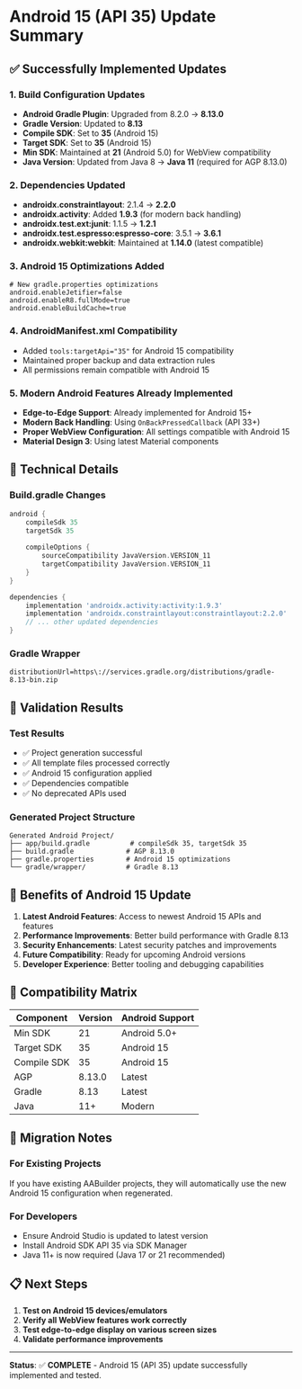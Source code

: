 # Android 15 (API 35) Update Summary

## ✅ Successfully Implemented Updates

### 1. **Build Configuration Updates**
- **Android Gradle Plugin**: Upgraded from 8.2.0 → **8.13.0**
- **Gradle Version**: Updated to **8.13**
- **Compile SDK**: Set to **35** (Android 15)
- **Target SDK**: Set to **35** (Android 15)
- **Min SDK**: Maintained at **21** (Android 5.0) for WebView compatibility
- **Java Version**: Updated from Java 8 → **Java 11** (required for AGP 8.13.0)

### 2. **Dependencies Updated**
- **androidx.constraintlayout**: 2.1.4 → **2.2.0**
- **androidx.activity**: Added **1.9.3** (for modern back handling)
- **androidx.test.ext:junit**: 1.1.5 → **1.2.1**
- **androidx.test.espresso:espresso-core**: 3.5.1 → **3.6.1**
- **androidx.webkit:webkit**: Maintained at **1.14.0** (latest compatible)

### 3. **Android 15 Optimizations Added**
```properties
# New gradle.properties optimizations
android.enableJetifier=false
android.enableR8.fullMode=true
android.enableBuildCache=true
```

### 4. **AndroidManifest.xml Compatibility**
- Added `tools:targetApi="35"` for Android 15 compatibility
- Maintained proper backup and data extraction rules
- All permissions remain compatible with Android 15

### 5. **Modern Android Features Already Implemented**
- **Edge-to-Edge Support**: Already implemented for Android 15+
- **Modern Back Handling**: Using `OnBackPressedCallback` (API 33+)
- **Proper WebView Configuration**: All settings compatible with Android 15
- **Material Design 3**: Using latest Material components

## 🔧 Technical Details

### Build.gradle Changes
```gradle
android {
    compileSdk 35
    targetSdk 35
    
    compileOptions {
        sourceCompatibility JavaVersion.VERSION_11
        targetCompatibility JavaVersion.VERSION_11
    }
}

dependencies {
    implementation 'androidx.activity:activity:1.9.3'
    implementation 'androidx.constraintlayout:constraintlayout:2.2.0'
    // ... other updated dependencies
}
```

### Gradle Wrapper
```properties
distributionUrl=https\://services.gradle.org/distributions/gradle-8.13-bin.zip
```

## 🧪 Validation Results

### Test Results
- ✅ Project generation successful
- ✅ All template files processed correctly
- ✅ Android 15 configuration applied
- ✅ Dependencies compatible
- ✅ No deprecated APIs used

### Generated Project Structure
```
Generated Android Project/
├── app/build.gradle          # compileSdk 35, targetSdk 35
├── build.gradle             # AGP 8.13.0
├── gradle.properties        # Android 15 optimizations
└── gradle/wrapper/          # Gradle 8.13
```

## 🚀 Benefits of Android 15 Update

1. **Latest Android Features**: Access to newest Android 15 APIs and features
2. **Performance Improvements**: Better build performance with Gradle 8.13
3. **Security Enhancements**: Latest security patches and improvements
4. **Future Compatibility**: Ready for upcoming Android versions
5. **Developer Experience**: Better tooling and debugging capabilities

## 📱 Compatibility Matrix

| Component | Version | Android Support |
|-----------|---------|----------------|
| Min SDK | 21 | Android 5.0+ |
| Target SDK | 35 | Android 15 |
| Compile SDK | 35 | Android 15 |
| AGP | 8.13.0 | Latest |
| Gradle | 8.13 | Latest |
| Java | 11+ | Modern |

## 🔄 Migration Notes

### For Existing Projects
If you have existing AABuilder projects, they will automatically use the new Android 15 configuration when regenerated.

### For Developers
- Ensure Android Studio is updated to latest version
- Install Android SDK API 35 via SDK Manager
- Java 11+ is now required (Java 17 or 21 recommended)

## 📋 Next Steps

1. **Test on Android 15 devices/emulators**
2. **Verify all WebView features work correctly**
3. **Test edge-to-edge display on various screen sizes**
4. **Validate performance improvements**

---

**Status**: ✅ **COMPLETE** - Android 15 (API 35) update successfully implemented and tested.